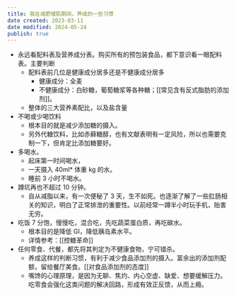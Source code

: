 ```yaml
---
title: 我在减肥增肌期间，养成的一些习惯
date created: 2023-03-11
date modified: 2024-05-24
publish: true
---
```


- 永远看配料表及营养成分表。购买所有的预包装食品，都下意识看一眼配料表。主要判断
	- 配料表前几位是健康成分居多还是不健康成分居多
		- 健康成分：全麦
		- 不健康成分：白砂糖，葡萄糖浆等各种糖；[[常见含有反式脂肪的添加剂]]。
	- 整体的三大营养素配比，以及盐含量
- 不喝或少喝饮料
	- 根本目的就是减少添加糖的摄入。
	- 另外代糖饮料，比如赤藓糖醇，也有文献表明有一定风险，所以也需要克制一下，但肯定比添加糖要好。
- 多喝水。
	- 起床第一时间喝水，
	- 一天摄入 40ml\* 体重 kg 的水。
	- 睡前 3 小时不喝水。
- 蹲坑再也不超过 10 分钟。
	- 自从减脂以来，有一次便秘了 3 天，生不如死。也逐渐了解了一些肛肠相关的知识，明白了正常排泄的重要性。以前经常一蹲半小时玩手机，贻害无穷。
- 吃饭 7 分饱，慢慢吃，混合吃，先吃蔬菜蛋白质，再吃碳水。
	- 根本目的是降低 GI，降低胰岛素水平。
	- 详情参考：[[控糖革命]]
- 任何零食、代餐，都先将其判定为不健康食物，宁可错杀。
	- 养成这样的判断习惯，有利于减少食品添加剂的摄入。富余出的添加剂配额，留给餐厅美食。[[对食品添加剂的态度]]
	- 嘴馋的心理原理，是因为无聊、焦灼、内心空虚、缺爱、想要缓解压力。吃零食会强化这类问题的解决回路，形成有效正反馈，从而上瘾。